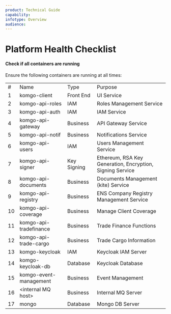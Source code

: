 ```yaml
---
product: Technical Guide
capability:
infotype: Overview
audience:
---
```


# Platform Health Checklist

#### Check if all containers are running

Ensure the following containers are running at all times:

<table>
  <tr>
   <td>#
   </td>
   <td>Name
   </td>
   <td>Type
   </td>
   <td>Purpose
   </td>
  </tr>
  <tr>
   <td>1
   </td>
   <td>komgo-client
   </td>
   <td>Front End
   </td>
   <td>UI Service
   </td>
  </tr>
  <tr>
   <td>2
   </td>
   <td>komgo-api-roles
   </td>
   <td>IAM
   </td>
   <td>Roles Management Service
   </td>
  </tr>
  <tr>
   <td>3
   </td>
   <td>komgo-api-auth
   </td>
   <td>IAM
   </td>
   <td>IAM Service
   </td>
  </tr>
  <tr>
   <td>4
   </td>
   <td>komgo-api-gateway
   </td>
   <td>Business
   </td>
   <td>API Gateway Service
   </td>
  </tr>
  <tr>
   <td>5
   </td>
   <td>komgo-api-notif
   </td>
   <td>Business
   </td>
   <td>Notifications Service
   </td>
  </tr>
  <tr>
   <td>6
   </td>
   <td>komgo-api-users
   </td>
   <td>IAM
   </td>
   <td>Users Management Service
   </td>
  </tr>
  <tr>
   <td>7
   </td>
   <td>komgo-api-signer
   </td>
   <td>Key Signing
   </td>
   <td>Ethereum, RSA Key Generation, Encryption, Signing Service
   </td>
  </tr>
  <tr>
   <td>8
   </td>
   <td>komgo-api-documents
   </td>
   <td>Business
   </td>
   <td>Documents Management (kite) Service
   </td>
  </tr>
  <tr>
   <td>9
   </td>
   <td>komgo-api-registry
   </td>
   <td>Business
   </td>
   <td>ENS Company Registry Management Service
   </td>
  </tr>
  <tr>
   <td>10
   </td>
   <td>komgo-api-coverage
   </td>
   <td>Business
   </td>
   <td>Manage Client Coverage
   </td>
  </tr>
  <tr>
   <td>11
   </td>
   <td>komgo-api-tradefinance
   </td>
   <td>Business
   </td>
   <td>Trade Finance Functions
   </td>
  </tr>
  <tr>
   <td>12
   </td>
   <td>komgo-api-trade-cargo
   </td>
   <td>Business
   </td>
   <td>Trade Cargo Information
   </td>
  </tr>
  <tr>
   <td>13
   </td>
   <td>komgo-keycloak
   </td>
   <td>IAM
   </td>
   <td>Keycloak IAM Server
   </td>
  </tr>
  <tr>
   <td>14
   </td>
   <td>komgo-keycloak-db
   </td>
   <td>Database
   </td>
   <td>Keycloak Database
   </td>
  </tr>
  <tr>
   <td>15
   </td>
   <td>komgo-event-management
   </td>
   <td>Business
   </td>
   <td>Event Management
   </td>
  </tr>
  <tr>
   <td>16
   </td>
   <td>&#60;internal MQ host&#62;
   </td>
   <td>Business
   </td>
   <td>Internal MQ Server
   </td>
  </tr>
  <tr>
   <td>17
   </td>
   <td>mongo
   </td>
   <td>Database
   </td>
   <td>Mongo DB Server
   </td>
  </tr>
</table>